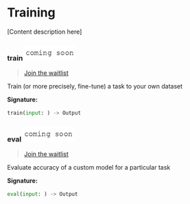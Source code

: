 # Training

[Content description here]


### train ![coming-soon](../../.gitbook/assets/coming-soon-text.png)

> [Join the waitlist](http://fill-this-form)

Train (or more precisely, fine-tune) a task to your own dataset

**Signature:**  
```python
train(input: ) -> Output
```

### eval ![coming-soon](../../.gitbook/assets/coming-soon-text.png)

> [Join the waitlist](http://fill-this-form)

Evaluate accuracy of a custom model for a particular task      

**Signature:**  
```python
eval(input: ) -> Output
```
